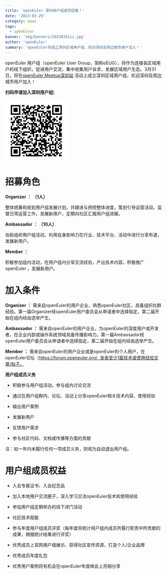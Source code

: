 ```yaml
---
title: 'openEuler 深圳用户组成员招募！'
date: '2023-03-29'
category: news
tags:
  - openEuler
banner: 'img/banners/20230331sz.jpg'
author: 'openEuler'
summary: 'openEuler将成立深圳区域用户组，欢迎深圳及周边城市用户加入！'
---
```




openEuler 用户组（openEuler User
Group，简称oEUG），将作为连接各区域用户的线下组织，促进用户交流，集中收集用户诉求，发展区域用户生态。3月31日，将在[openEuler
Meetup深圳站](http://mp.weixin.qq.com/s?__biz=MzI2NDE4OTE2Mg==&mid=2247502311&idx=3&sn=9166b256442fce03f0be68e5c497658d&chksm=eab2ec62ddc56574a6d59863340ef1dfde78d1fb3b8066a88f84dd19e03756d286ef88e77af4&scene=21#wechat_redirect) 活动上成立深圳区域用户组，欢迎深圳及周边城市用户加入！

**扫码申请加入深圳用户组**\


<img src="./media/image1.png" width="200" >

# **招募角色**

**Organizer ： （1人）**

整体统筹和规划用户组发展计划，并跟进与把控整体进度，策划引导运营活动，监督日常运营工作，发展新用户，定期向社区汇报用户组进展。

**Ambassador ： （10人）**

协助组织用户组活动，利用自身影响力在行业、技术平台、活动中进行分享布道，发展新用户。

**Member ：**

积极参加组内活动，在用户组内分享交流经验，产出技术内容，积极推广openEuler
，发展新用户。

# **加入条件**

**Organizer
：** 需来自openEuler的用户企业，熟悉openEuler社区，具备组织社群经验。第一届Organizer经openEuler用户委员会从申请者中选择指定，第二届开始在组内经由选举产生。

**Ambassador
：** 需来自openEuler的用户企业，为openEuler的深度用户或开发者，在企业内部或操作系统领域具备传播影响力。第一届Ambassador经openEuler用户委员会从申请者中选择指定，第二届开始在组内经由选举产生。

**Member
：** 需来自openEuler的用户企业或是openEuler的个人用户，在openEuler论坛（https://forum.openeuler.org）发表至少1篇技术或使用经验文章/帖子。

**用户组成员义务**

-   积极参与用户组活动，参与组内讨论交流

-   通过在用户组群内、论坛、活动上分享openEuler相关技术内容、使用经验

-   输出用户案例

-   发展新用户

-   反馈用户需求

-   参与社区代码、文档或传播等方面的贡献

注：如一年内未履行任何一项成员义务，则视为自动退出用户组。

# **用户组成员权益**

-   入会专属证书、入会纪念品

-   加入本地用户交流圈子，深入学习交流openEuler技术和使用经验

-   参加用户组定期举办的线下闭门活动

-   社区技术赋能

-   参与年度用户组成员评奖（每年度将统计用户组内成员所履行职责中所贡献的成果，根据统计结果进行评奖）

-   优秀成员上官网用户墙展示、获得社区宣传资源，打造个人/企业品牌

-   优秀成员年度礼包

-   优秀用户案例将有机会在openEuler年度峰会上亮相分享
